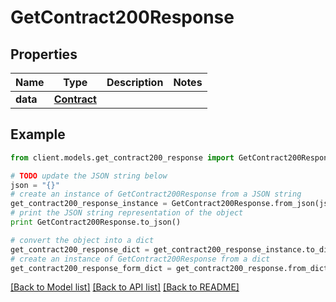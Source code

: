 # GetContract200Response


## Properties

Name | Type | Description | Notes
------------ | ------------- | ------------- | -------------
**data** | [**Contract**](Contract.md) |  | 

## Example

```python
from client.models.get_contract200_response import GetContract200Response

# TODO update the JSON string below
json = "{}"
# create an instance of GetContract200Response from a JSON string
get_contract200_response_instance = GetContract200Response.from_json(json)
# print the JSON string representation of the object
print GetContract200Response.to_json()

# convert the object into a dict
get_contract200_response_dict = get_contract200_response_instance.to_dict()
# create an instance of GetContract200Response from a dict
get_contract200_response_form_dict = get_contract200_response.from_dict(get_contract200_response_dict)
```
[[Back to Model list]](../README.md#documentation-for-models) [[Back to API list]](../README.md#documentation-for-api-endpoints) [[Back to README]](../README.md)


